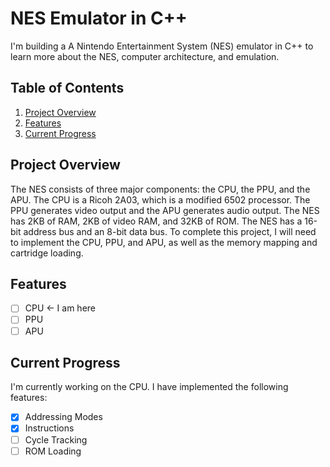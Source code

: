 # NES Emulator in C++

I'm building a A Nintendo Entertainment System (NES) emulator in C++ to learn more about the NES, computer architecture, and emulation.

## Table of Contents

1. [Project Overview](#Project-Overview)
2. [Features](#Features)
3. [Current Progress](#Current-Progress)

## Project Overview

The NES consists of three major components: the CPU, the PPU, and the APU. The CPU is a Ricoh 2A03, which is a modified 6502 processor. The PPU generates video output and the APU generates audio output. The NES has 2KB of RAM, 2KB of video RAM, and 32KB of ROM. The NES has a 16-bit address bus and an 8-bit data bus. To complete this project, I will need to implement the CPU, PPU, and APU, as well as the memory mapping and cartridge loading.

## Features

- [ ] CPU <- I am here
- [ ] PPU
- [ ] APU

## Current Progress

I'm currently working on the CPU. I have implemented the following features:

- [x] Addressing Modes
- [x] Instructions
- [ ] Cycle Tracking
- [ ] ROM Loading
